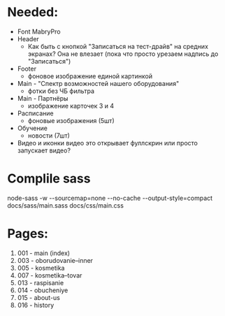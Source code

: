 # Needed:
- Font MabryPro
- Header
	- Как быть с кнопкой "Записаться на тест-драйв" на средних экранах? Она не влезает (пока что просто урезаем надпись до "Записаться")
- Footer
	- фоновое изображение единой картинкой
- Main - "Спектр возможностей нашего оборудования"
	- фотки без ЧБ фильтра
- Main - Партнёры
	- изображение карточек 3 и 4
- Расписание
	- фоновые изображения (5шт)
- Обучение
	- новости (7шт)
- Видео и иконки видео это открывает фуллскрин или просто запускает видео?

# Complile sass
node-sass -w --sourcemap=none --no-cache --output-style=compact docs/sass/main.sass docs/css/main.css

# Pages:
1. 001 - main (index)
2. 003 - oborudovanie–inner
3. 005 - kosmetika
4. 007 - kosmetika–tovar
5. 013 - raspisanie
6. 014 - obucheniye
7. 015 - about-us
8. 016 - history